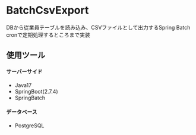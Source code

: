 # BatchCsvExport
DBから従業員テーブルを読み込み、CSVファイルとして出力するSpring Batch<br>
cronで定期処理するところまで実装

## 使用ツール
#### サーバーサイド
* Java17
* SpringBoot(2.7.4)
* SpringBatch

#### データベース
* PostgreSQL
